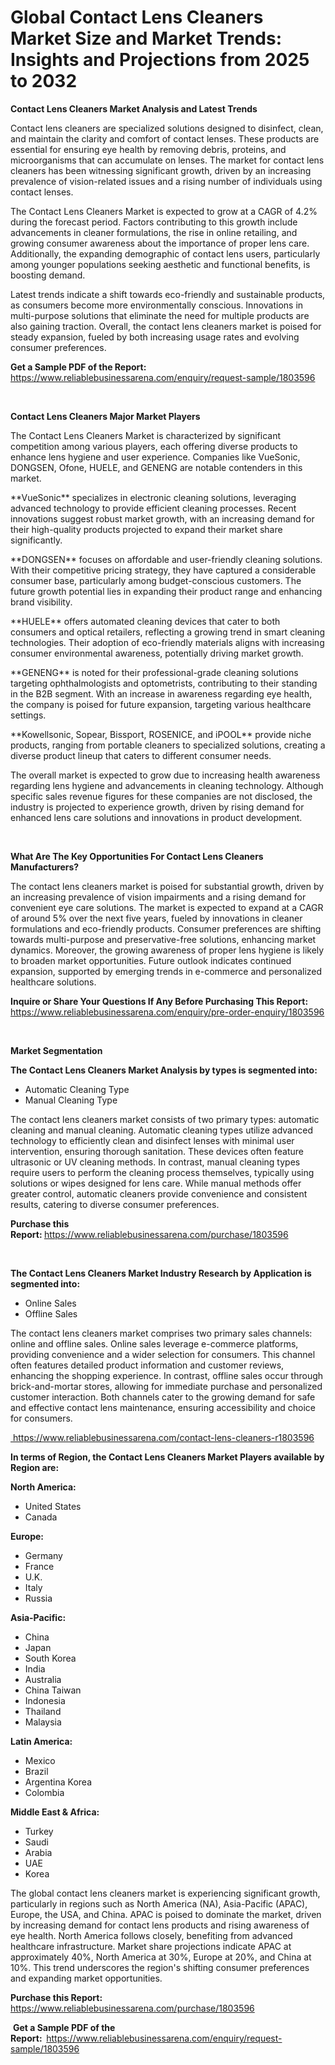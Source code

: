 <p><h1>Global Contact Lens Cleaners Market Size and Market Trends: Insights and Projections from 2025 to 2032</h1></p><p><strong>Contact Lens Cleaners Market Analysis and Latest Trends</strong></p>
<p><p>Contact lens cleaners are specialized solutions designed to disinfect, clean, and maintain the clarity and comfort of contact lenses. These products are essential for ensuring eye health by removing debris, proteins, and microorganisms that can accumulate on lenses. The market for contact lens cleaners has been witnessing significant growth, driven by an increasing prevalence of vision-related issues and a rising number of individuals using contact lenses. </p><p>The Contact Lens Cleaners Market is expected to grow at a CAGR of 4.2% during the forecast period. Factors contributing to this growth include advancements in cleaner formulations, the rise in online retailing, and growing consumer awareness about the importance of proper lens care. Additionally, the expanding demographic of contact lens users, particularly among younger populations seeking aesthetic and functional benefits, is boosting demand.</p><p>Latest trends indicate a shift towards eco-friendly and sustainable products, as consumers become more environmentally conscious. Innovations in multi-purpose solutions that eliminate the need for multiple products are also gaining traction. Overall, the contact lens cleaners market is poised for steady expansion, fueled by both increasing usage rates and evolving consumer preferences.</p></p>
<p><strong>Get a Sample PDF of the Report:&nbsp;</strong> <a href="https://www.reliablebusinessarena.com/enquiry/request-sample/1803596?utm_campaign=3262&utm_medium=2&utm_source=Github&utm_content=ia&utm_term=15042025&utm_id=contact-lens-cleaners">https://www.reliablebusinessarena.com/enquiry/request-sample/1803596</a></p>
<p>&nbsp;</p>
<p><strong>Contact Lens Cleaners Major Market Players</strong></p>
<p><p>The Contact Lens Cleaners Market is characterized by significant competition among various players, each offering diverse products to enhance lens hygiene and user experience. Companies like VueSonic, DONGSEN, Ofone, HUELE, and GENENG are notable contenders in this market.</p><p>**VueSonic** specializes in electronic cleaning solutions, leveraging advanced technology to provide efficient cleaning processes. Recent innovations suggest robust market growth, with an increasing demand for their high-quality products projected to expand their market share significantly.</p><p>**DONGSEN** focuses on affordable and user-friendly cleaning solutions. With their competitive pricing strategy, they have captured a considerable consumer base, particularly among budget-conscious customers. The future growth potential lies in expanding their product range and enhancing brand visibility.</p><p>**HUELE** offers automated cleaning devices that cater to both consumers and optical retailers, reflecting a growing trend in smart cleaning technologies. Their adoption of eco-friendly materials aligns with increasing consumer environmental awareness, potentially driving market growth.</p><p>**GENENG** is noted for their professional-grade cleaning solutions targeting ophthalmologists and optometrists, contributing to their standing in the B2B segment. With an increase in awareness regarding eye health, the company is poised for future expansion, targeting various healthcare settings.</p><p>**Kowellsonic, Sopear, Bissport, ROSENICE, and iPOOL** provide niche products, ranging from portable cleaners to specialized solutions, creating a diverse product lineup that caters to different consumer needs. </p><p>The overall market is expected to grow due to increasing health awareness regarding lens hygiene and advancements in cleaning technology. Although specific sales revenue figures for these companies are not disclosed, the industry is projected to experience growth, driven by rising demand for enhanced lens care solutions and innovations in product development.</p></p>
<p>&nbsp;</p>
<p><strong>What Are The Key Opportunities For Contact Lens Cleaners Manufacturers?</strong></p>
<p><p>The contact lens cleaners market is poised for substantial growth, driven by an increasing prevalence of vision impairments and a rising demand for convenient eye care solutions. The market is expected to expand at a CAGR of around 5% over the next five years, fueled by innovations in cleaner formulations and eco-friendly products. Consumer preferences are shifting towards multi-purpose and preservative-free solutions, enhancing market dynamics. Moreover, the growing awareness of proper lens hygiene is likely to broaden market opportunities. Future outlook indicates continued expansion, supported by emerging trends in e-commerce and personalized healthcare solutions.</p></p>
<p><strong>Inquire or Share Your Questions If Any Before Purchasing This Report:</strong> <a href="https://www.reliablebusinessarena.com/enquiry/pre-order-enquiry/1803596?utm_campaign=3262&utm_medium=2&utm_source=Github&utm_content=ia&utm_term=15042025&utm_id=contact-lens-cleaners">https://www.reliablebusinessarena.com/enquiry/pre-order-enquiry/1803596</a></p>
<p>&nbsp;</p>
<p><strong>Market Segmentation</strong></p>
<p><strong>The Contact Lens Cleaners Market Analysis by types is segmented into:</strong></p>
<p><ul><li>Automatic Cleaning Type</li><li>Manual Cleaning Type</li></ul></p>
<p><p>The contact lens cleaners market consists of two primary types: automatic cleaning and manual cleaning. Automatic cleaning types utilize advanced technology to efficiently clean and disinfect lenses with minimal user intervention, ensuring thorough sanitation. These devices often feature ultrasonic or UV cleaning methods. In contrast, manual cleaning types require users to perform the cleaning process themselves, typically using solutions or wipes designed for lens care. While manual methods offer greater control, automatic cleaners provide convenience and consistent results, catering to diverse consumer preferences.</p></p>
<p><strong>Purchase this Report:&nbsp;</strong><a href="https://www.reliablebusinessarena.com/purchase/1803596?utm_campaign=3262&utm_medium=2&utm_source=Github&utm_content=ia&utm_term=15042025&utm_id=contact-lens-cleaners">https://www.reliablebusinessarena.com/purchase/1803596</a></p>
<p>&nbsp;</p>
<p><strong>The Contact Lens Cleaners Market Industry Research by Application is segmented into:</strong></p>
<p><ul><li>Online Sales</li><li>Offline Sales</li></ul></p>
<p><p>The contact lens cleaners market comprises two primary sales channels: online and offline sales. Online sales leverage e-commerce platforms, providing convenience and a wider selection for consumers. This channel often features detailed product information and customer reviews, enhancing the shopping experience. In contrast, offline sales occur through brick-and-mortar stores, allowing for immediate purchase and personalized customer interaction. Both channels cater to the growing demand for safe and effective contact lens maintenance, ensuring accessibility and choice for consumers.</p></p>
<p><a href="https://www.reliablebusinessarena.com/contact-lens-cleaners-r1803596?utm_campaign=3262&utm_medium=2&utm_source=Github&utm_content=ia&utm_term=15042025&utm_id=contact-lens-cleaners">&nbsp;https://www.reliablebusinessarena.com/contact-lens-cleaners-r1803596</a></p>
<p><strong>In terms of Region, the Contact Lens Cleaners Market Players available by Region are:</strong></p>
<p>
    <p> <strong> North America: </strong>
        <ul>
            <li>United States</li>
            <li>Canada</li>
        </ul>
        </p> 
    <p> <strong> Europe: </strong>
        <ul>
            <li>Germany</li>
            <li>France</li>
            <li>U.K.</li>
            <li>Italy</li>
            <li>Russia</li>
        </ul>
        </p> 
    <p> <strong> Asia-Pacific: </strong>
        <ul>
            <li>China</li>
            <li>Japan</li>
            <li>South Korea</li>
            <li>India</li>
            <li>Australia</li>
            <li>China Taiwan</li>
            <li>Indonesia</li>
            <li>Thailand</li>
            <li>Malaysia</li>
        </ul>
        </p> 
    <p> <strong> Latin America: </strong>
        <ul>
            <li>Mexico</li>
            <li>Brazil</li>
            <li>Argentina Korea</li>
            <li>Colombia</li>
        </ul>
        </p> 
    <p> <strong> Middle East & Africa: </strong>
        <ul>
            <li>Turkey</li>
            <li>Saudi</li>
            <li>Arabia</li>
            <li>UAE</li>
            <li>Korea</li>
        </ul>
    </p>
    </p>
<p><p>The global contact lens cleaners market is experiencing significant growth, particularly in regions such as North America (NA), Asia-Pacific (APAC), Europe, the USA, and China. APAC is poised to dominate the market, driven by increasing demand for contact lens products and rising awareness of eye health. North America follows closely, benefiting from advanced healthcare infrastructure. Market share projections indicate APAC at approximately 40%, North America at 30%, Europe at 20%, and China at 10%. This trend underscores the region's shifting consumer preferences and expanding market opportunities.</p></p>
<p><strong>Purchase this Report: </strong><a href="https://www.reliablebusinessarena.com/purchase/1803596?utm_campaign=3262&utm_medium=2&utm_source=Github&utm_content=ia&utm_term=15042025&utm_id=contact-lens-cleaners">https://www.reliablebusinessarena.com/purchase/1803596</a></p>
<p>&nbsp;<strong>Get a Sample PDF of the Report:&nbsp;&nbsp;</strong><a href="https://www.reliablebusinessarena.com/enquiry/request-sample/1803596?utm_campaign=3262&utm_medium=2&utm_source=Github&utm_content=ia&utm_term=15042025&utm_id=contact-lens-cleaners">https://www.reliablebusinessarena.com/enquiry/request-sample/1803596</a></p>
<p><strong></strong></p>
<p><p></p><p></p><p></p></p>